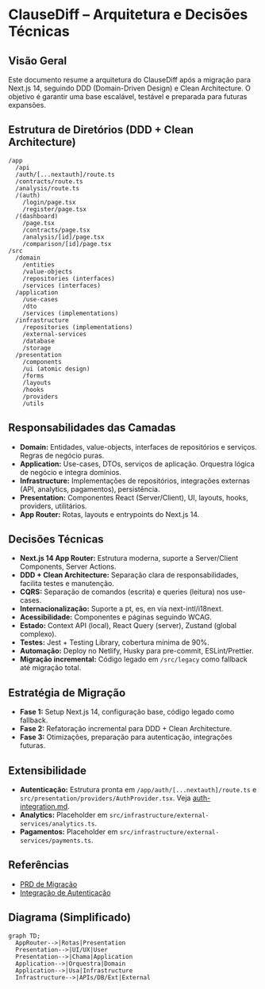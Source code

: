 # ClauseDiff – Arquitetura e Decisões Técnicas

## Visão Geral
Este documento resume a arquitetura do ClauseDiff após a migração para Next.js 14, seguindo DDD (Domain-Driven Design) e Clean Architecture. O objetivo é garantir uma base escalável, testável e preparada para futuras expansões.

## Estrutura de Diretórios (DDD + Clean Architecture)
```
/app
  /api
  /auth/[...nextauth]/route.ts
  /contracts/route.ts
  /analysis/route.ts
  /(auth)
    /login/page.tsx
    /register/page.tsx
  /(dashboard)
    /page.tsx
    /contracts/page.tsx
    /analysis/[id]/page.tsx
    /comparison/[id]/page.tsx
/src
  /domain
    /entities
    /value-objects
    /repositories (interfaces)
    /services (interfaces)
  /application
    /use-cases
    /dto
    /services (implementations)
  /infrastructure
    /repositories (implementations)
    /external-services
    /database
    /storage
  /presentation
    /components
    /ui (atomic design)
    /forms
    /layouts
    /hooks
    /providers
    /utils
```

## Responsabilidades das Camadas
- **Domain:** Entidades, value-objects, interfaces de repositórios e serviços. Regras de negócio puras.
- **Application:** Use-cases, DTOs, serviços de aplicação. Orquestra lógica de negócio e integra domínios.
- **Infrastructure:** Implementações de repositórios, integrações externas (API, analytics, pagamentos), persistência.
- **Presentation:** Componentes React (Server/Client), UI, layouts, hooks, providers, utilitários.
- **App Router:** Rotas, layouts e entrypoints do Next.js 14.

## Decisões Técnicas
- **Next.js 14 App Router:** Estrutura moderna, suporte a Server/Client Components, Server Actions.
- **DDD + Clean Architecture:** Separação clara de responsabilidades, facilita testes e manutenção.
- **CQRS:** Separação de comandos (escrita) e queries (leitura) nos use-cases.
- **Internacionalização:** Suporte a pt, es, en via next-intl/i18next.
- **Acessibilidade:** Componentes e páginas seguindo WCAG.
- **Estado:** Context API (local), React Query (server), Zustand (global complexo).
- **Testes:** Jest + Testing Library, cobertura mínima de 90%.
- **Automação:** Deploy no Netlify, Husky para pre-commit, ESLint/Prettier.
- **Migração incremental:** Código legado em `/src/legacy` como fallback até migração total.

## Estratégia de Migração
- **Fase 1:** Setup Next.js 14, configuração base, código legado como fallback.
- **Fase 2:** Refatoração incremental para DDD + Clean Architecture.
- **Fase 3:** Otimizações, preparação para autenticação, integrações futuras.

## Extensibilidade
- **Autenticação:** Estrutura pronta em `/app/auth/[...nextauth]/route.ts` e `src/presentation/providers/AuthProvider.tsx`. Veja [auth-integration.md](./auth-integration.md).
- **Analytics:** Placeholder em `src/infrastructure/external-services/analytics.ts`.
- **Pagamentos:** Placeholder em `src/infrastructure/external-services/payments.ts`.

## Referências
- [PRD de Migração](../../tasks/prd-migracao-nextjs14.md)
- [Integração de Autenticação](./auth-integration.md)

## Diagrama (Simplificado)
```mermaid
graph TD;
  AppRouter-->|Rotas|Presentation
  Presentation-->|UI/UX|User
  Presentation-->|Chama|Application
  Application-->|Orquestra|Domain
  Application-->|Usa|Infrastructure
  Infrastructure-->|APIs/DB/Ext|External
``` 